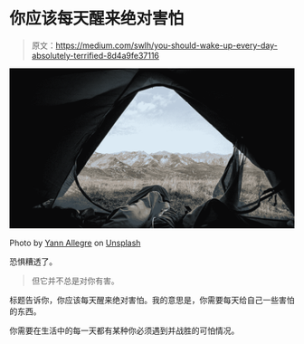 # 你应该每天醒来绝对害怕

> 原文：<https://medium.com/swlh/you-should-wake-up-every-day-absolutely-terrified-8d4a9fe37116>

![](img/e0a5c2b6646484f11b459e4a668e8b96.png)

Photo by [Yann Allegre](https://unsplash.com/@yann_allegre?utm_source=medium&utm_medium=referral) on [Unsplash](https://unsplash.com?utm_source=medium&utm_medium=referral)

恐惧糟透了。

> 但它并不总是对你有害。

标题告诉你，你应该每天醒来绝对害怕。我的意思是，你需要每天给自己一些害怕的东西。

你需要在生活中的每一天都有某种你必须遇到并战胜的可怕情况。